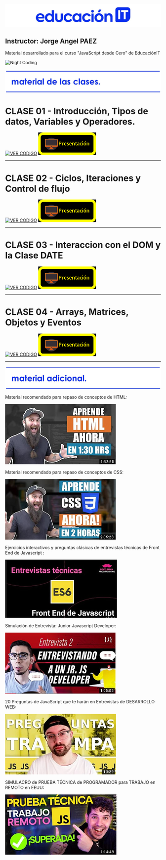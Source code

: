 ![HEADER](https://raw.githubusercontent.com/GiorgioCode/repo-educacionIT-semana/main/educacionIT_header.jpg?token=GHSAT0AAAAAABYJWQ5MMRSLOZNW6W4DWO5AYZRBV6A)

## Instructor: Jorge Angel PAEZ

Material desarrollado para el curso "JavaScript desde Cero" de EducaciónIT

![Night Coding](https://tutoriasjs.netlify.app/coding_gif.gif)

![HEADER](https://raw.githubusercontent.com/GiorgioCode/repo-educacionIT-semana/main/material_clases.jpg)

# CLASE 01 - Introducción, Tipos de datos, Variables y Operadores.

[![VER CODIGO](https://tutoriasjs.netlify.app/boton_vercodigo.png)](https://github.com/GiorgioCode/repo-educacionIT-finde/tree/main/CLASE_01) [![DESCARGAR PRESENTACIÓN](https://raw.githubusercontent.com/GiorgioCode/repo-educacionIT-finde/main/boton_diapositiva.png?token=GHSAT0AAAAAABYJWQ5N6CK2LUWKAMIMLJQCYZRBTFA)](https://github.com/GiorgioCode/repo-educacionIT-finde/blob/main/CLASE_01/CLASE1_JSDC_J_PAEZ.pptx?raw=true)

---

# CLASE 02 - Ciclos, Iteraciones y Control de flujo

[![VER CODIGO](https://tutoriasjs.netlify.app/boton_vercodigo.png)](https://github.com/GiorgioCode/repo-educacionIT-finde/tree/main/CLASE_02) [![DESCARGAR PRESENTACIÓN](https://raw.githubusercontent.com/GiorgioCode/repo-educacionIT-finde/main/boton_diapositiva.png?token=GHSAT0AAAAAABYJWQ5N6CK2LUWKAMIMLJQCYZRBTFA)](https://github.com/GiorgioCode/repo-educacionIT-finde/blob/main/CLASE_02/CLASE2_JSDC_J_PAEZ.pptx?raw=true)

---

# CLASE 03 - Interaccion con el DOM y la Clase DATE

[![VER CODIGO](https://tutoriasjs.netlify.app/boton_vercodigo.png)](https://github.com/GiorgioCode/repo-educacionIT-finde/tree/main/CLASE_03) [![DESCARGAR PRESENTACIÓN](https://raw.githubusercontent.com/GiorgioCode/repo-educacionIT-finde/main/boton_diapositiva.png?token=GHSAT0AAAAAABYJWQ5N6CK2LUWKAMIMLJQCYZRBTFA)](https://github.com/GiorgioCode/repo-educacionIT-finde/blob/main/CLASE_03/CLASE3_JSDC_J_PAEZ.pptx?raw=true)

---

# CLASE 04 - Arrays, Matrices, Objetos y Eventos

[![VER CODIGO](https://tutoriasjs.netlify.app/boton_vercodigo.png)](https://github.com/GiorgioCode/repo-educacionIT-finde/tree/main/CLASE_04) [![DESCARGAR PRESENTACIÓN](https://raw.githubusercontent.com/GiorgioCode/repo-educacionIT-finde/main/boton_diapositiva.png?token=GHSAT0AAAAAABYJWQ5N6CK2LUWKAMIMLJQCYZRBTFA)](https://github.com/GiorgioCode/repo-educacionIT-finde/blob/main/CLASE_04/CLASE4_JSDC_J_PAEZ.pptx?raw=true)

---

![HEADER](https://raw.githubusercontent.com/GiorgioCode/repo-educacionIT-semana/main/material_adicional.jpg)

Material recomendado para repaso de conceptos de HTML:

[![VIDEO HOLA MUNDO HTML](https://raw.githubusercontent.com/GiorgioCode/repo-educacionIT-semana/main/hola_mundo_html.jpg)](https://www.youtube.com/watch?v=MJkdaVFHrto)

Material recomendado para repaso de conceptos de CSS:

[![VIDEO HOLA MUNDO CSS](https://raw.githubusercontent.com/GiorgioCode/repo-educacionIT-semana/main/hola_mundo_css.jpg)](https://www.youtube.com/watch?v=wZniZEbPAzk)

Ejercicios interactivos y preguntas clásicas de entrevistas técnicas de Front End de Javascript :

[![Entrevista](https://raw.githubusercontent.com/GiorgioCode/repo-educacionIT-semana/main/entrevista1.jpg)](https://www.youtube.com/watch?v=QyVL2ZpQRpA)

Simulación de Entrevista: Junior Javascript Developer:

[![Entrevista](https://raw.githubusercontent.com/GiorgioCode/repo-educacionIT-semana/main/entrevista2.jpg)](https://www.youtube.com/watch?v=QXUFzMdbfnE)

20 Preguntas de JavaScript que te harán en Entrevistas de DESARROLLO WEB:

[![Entrevista](https://raw.githubusercontent.com/GiorgioCode/repo-educacionIT-semana/main/preguntas1.jpg)](https://www.youtube.com/watch?v=m6GKaw-u4pY)

SIMULACRO de PRUEBA TÉCNICA de PROGRAMADOR para TRABAJO en REMOTO en EEUU:

[![Entrevista](https://raw.githubusercontent.com/GiorgioCode/repo-educacionIT-semana/main/entrevista3.jpg)](https://www.youtube.com/watch?v=xkXtqa8kjFY)
